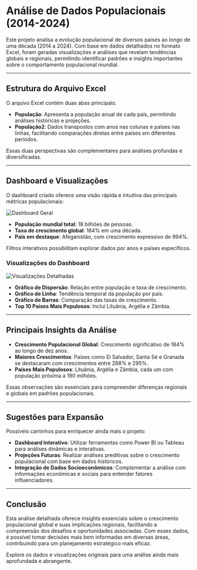# Análise de Dados Populacionais (2014-2024)

Este projeto analisa a evolução populacional de diversos países ao longo de uma década (2014 a 2024). Com base em dados detalhados no formato Excel, foram geradas visualizações e análises que revelam tendências globais e regionais, permitindo identificar padrões e insights importantes sobre o comportamento populacional mundial.

---

## Estrutura do Arquivo Excel

O arquivo Excel contém duas abas principais:

- **População**: Apresenta a população anual de cada país, permitindo análises históricas e projeções.
- **População2**: Dados transpostos com anos nas colunas e países nas linhas, facilitando comparações diretas entre países em diferentes períodos.

Essas duas perspectivas são complementares para análises profundas e diversificadas.

---

## Dashboard e Visualizações

O dashboard criado oferece uma visão rápida e intuitiva das principais métricas populacionais:

![Dashboard Geral](https://github.com/user-attachments/assets/20ee7e8f-336b-4048-9121-fab0866985a4)

- **População mundial total**: 18 bilhões de pessoas.
- **Taxa de crescimento global**: 184% em uma década.
- **País em destaque**: Afeganistão, com crescimento expressivo de 994%.

Filtros interativos possibilitam explorar dados por anos e países específicos.

### Visualizações do Dashboard

![Visualizações Detalhadas](https://github.com/user-attachments/assets/af39749f-b8de-4cee-ab09-fa766e511e5f)

- **Gráfico de Dispersão**: Relação entre população e taxa de crescimento.
- **Gráfico de Linha**: Tendência temporal da população por país.
- **Gráfico de Barras**: Comparação das taxas de crescimento.
- **Top 10 Países Mais Populosos**: Inclui Lituânia, Argélia e Zâmbia.

---

## Principais Insights da Análise

- **Crescimento Populacional Global**: Crescimento significativo de 184% ao longo de dez anos.
- **Maiores Crescimentos**: Países como El Salvador, Santa Sé e Granada se destacaram com crescimentos entre 288% e 295%.
- **Países Mais Populosos**: Lituânia, Argélia e Zâmbia, cada um com população próxima a 190 milhões.

Essas observações são essenciais para compreender diferenças regionais e globais em padrões populacionais.

---

## Sugestões para Expansão

Possíveis caminhos para enriquecer ainda mais o projeto:

- **Dashboard Interativo**: Utilizar ferramentas como Power BI ou Tableau para análises dinâmicas e interativas.
- **Projeções Futuras**: Realizar análises preditivas sobre o crescimento populacional com base em dados históricos.
- **Integração de Dados Socioeconômicos**: Complementar a análise com informações econômicas e sociais para entender fatores influenciadores.

---

## Conclusão

Esta análise detalhada oferece insights essenciais sobre o crescimento populacional global e suas implicações regionais, facilitando a compreensão dos desafios e oportunidades associadas. Com esses dados, é possível tomar decisões mais bem informadas em diversas áreas, contribuindo para um planejamento estratégico mais eficaz.

Explore os dados e visualizações originais para uma análise ainda mais aprofundada e abrangente.
```

